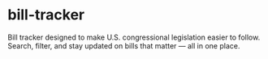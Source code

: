 # bill-tracker
Bill tracker designed to make U.S. congressional legislation easier to follow. Search, filter, and stay updated on bills that matter — all in one place.
